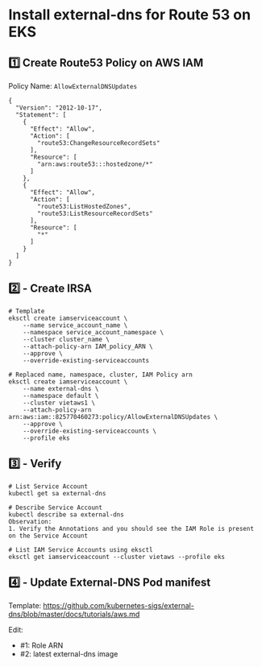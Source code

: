 # Install external-dns for Route 53 on EKS

## 1️⃣ Create Route53 Policy on AWS IAM

Policy Name: `AllowExternalDNSUpdates`

```
{
  "Version": "2012-10-17",
  "Statement": [
    {
      "Effect": "Allow",
      "Action": [
        "route53:ChangeResourceRecordSets"
      ],
      "Resource": [
        "arn:aws:route53:::hostedzone/*"
      ]
    },
    {
      "Effect": "Allow",
      "Action": [
        "route53:ListHostedZones",
        "route53:ListResourceRecordSets"
      ],
      "Resource": [
        "*"
      ]
    }
  ]
}
```

## 2️⃣ - Create IRSA

```
# Template
eksctl create iamserviceaccount \
    --name service_account_name \
    --namespace service_account_namespace \
    --cluster cluster_name \
    --attach-policy-arn IAM_policy_ARN \
    --approve \
    --override-existing-serviceaccounts

# Replaced name, namespace, cluster, IAM Policy arn
eksctl create iamserviceaccount \
    --name external-dns \
    --namespace default \
    --cluster vietaws1 \
    --attach-policy-arn arn:aws:iam::825770460273:policy/AllowExternalDNSUpdates \
    --approve \
    --override-existing-serviceaccounts \
    --profile eks

```

## 3️⃣ - Verify

```
# List Service Account
kubectl get sa external-dns

# Describe Service Account
kubectl describe sa external-dns
Observation:
1. Verify the Annotations and you should see the IAM Role is present on the Service Account

# List IAM Service Accounts using eksctl
eksctl get iamserviceaccount --cluster vietaws --profile eks
```

## 4️⃣ - Update External-DNS Pod manifest

Template:
https://github.com/kubernetes-sigs/external-dns/blob/master/docs/tutorials/aws.md

Edit:

- #1: Role ARN
- #2: latest external-dns image
